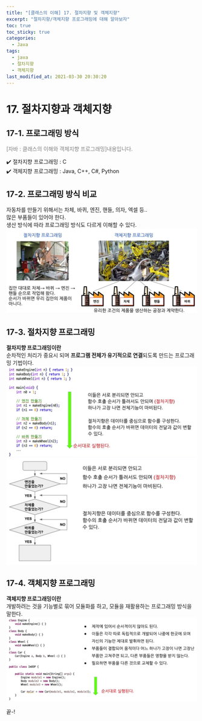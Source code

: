 ```yaml
---
title: "[클래스의 이해] 17. 절차지향 및 객체지향"
excerpt: "절차지향/객체지향 프로그래밍에 대해 알아보자"
toc: true
toc_sticky: true
categories:
  - Java
tags:
  - java
  - 절차지향
  - 객체지향
last_modified_at: 2021-03-30 20:30:20
---
```


# 17. 절차지향과 객체지향

## 17-1. 프로그래밍 방식
<span style="color:grey">[자바 : 클래스의 이해와 객체지향 프로그래밍]내용입니다.</span>
  
✔️ 절차지향 프로그래밍 : C  
✔️ 객체지향 프로그래밍 : Java, C++, C#, Python  

## 17-2. 프로그래밍 방식 비교
자동차를 만들기 위해서는 차체, 바퀴, 엔진, 핸들, 의자, 엑셀 등..  
많은 부품들이 있어야 한다.  
생산 방식에 따라 프로그래밍 방식도 다르게 이해할 수 있다.  
![이미지](/assets/images/Java_클래스의_이해/17강/programming1.png)


## 17-3. 절차지향 프로그래밍

**절차지향 프로그래밍이란**  
순차적인 처리가 중요시 되며 **프로그램 전체가 유기적으로 연결**되도록 만드는 프로그래밍 기법이다.  
![이미지](/assets/images/Java_클래스의_이해/17강/programming2.png)  
![이미지](/assets/images/Java_클래스의_이해/17강/programming3.png)  

## 17-4. 객체지향 프로그래밍
**객체지향 프로그래밍이란**  
개발하려는 것을 기능별로 묶어 모듈화를 하고, 모듈을 재활용하는 프로그래밍 방식을 말한다.  
![이미지](/assets/images/Java_클래스의_이해/17강/programming4.png)  
  
끝-!